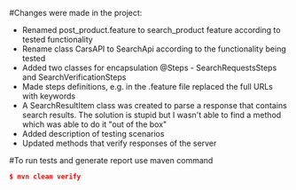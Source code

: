 #Changes were made in the project:
* Renamed post_product.feature to search_product feature according to tested functionality
* Rename class CarsAPI to SearchApi according to the functionality being tested
* Added two classes for encapsulation @Steps - SearchRequestsSteps and SearchVerificationSteps 
* Made steps definitions, e.g. in the .feature file replaced the full URLs with keywords
* A SearchResultItem class was created to parse a response that contains search results. The solution is stupid but I wasn't able to find a method which was able to do it "out of the box"
* Added description of testing scenarios
* Updated methods that verify responses of the server

#To run tests and generate report use maven command
```json
$ mvn clean verify
```